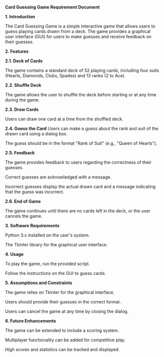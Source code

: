 **********Card Guessing Game Requirement Document**********

**1. Introduction**

The Card Guessing Game is a simple interactive game that allows users to guess playing cards drawn from a deck. The game provides a graphical user interface (GUI) for users to make guesses and receive feedback on their guesses.

**2. Features**

**2.1. Deck of Cards**

The game contains a standard deck of 52 playing cards, including four suits (Hearts, Diamonds, Clubs, Spades) and 13 ranks (2 to Ace).

**2.2. Shuffle Deck**

The game allows the user to shuffle the deck before starting or at any time during the game.

**2.3. Draw Cards**

Users can draw one card at a time from the shuffled deck.

**2.4. Guess the Card**
Users can make a guess about the rank and suit of the drawn card using a dialog box.

The guess should be in the format "Rank of Suit" (e.g., "Queen of Hearts").

**2.5. Feedback**

The game provides feedback to users regarding the correctness of their guesses.

Correct guesses are acknowledged with a message.

Incorrect guesses display the actual drawn card and a message indicating that the guess was incorrect.

**2.6. End of Game**

The game continues until there are no cards left in the deck, or the user cancels the game.

**3. Software Requirements**

Python 3.x installed on the user's system.

The Tkinter library for the graphical user interface.

**4. Usage**

To play the game, run the provided script.

Follow the instructions on the GUI to guess cards.

**5. Assumptions and Constraints**

The game relies on Tkinter for the graphical interface.

Users should provide their guesses in the correct format.

Users can cancel the game at any time by closing the dialog.

**6. Future Enhancements**

The game can be extended to include a scoring system.

Multiplayer functionality can be added for competitive play.

High scores and statistics can be tracked and displayed.
